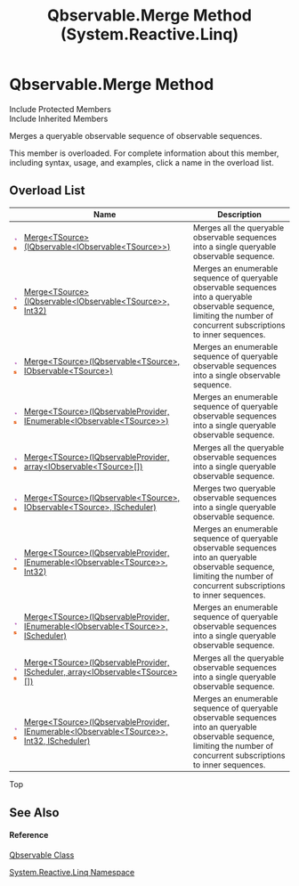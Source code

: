 ﻿---
title: Qbservable.Merge Method  (System.Reactive.Linq)
TOCTitle: Merge Method
ms:assetid: Overload:System.Reactive.Linq.Qbservable.Merge
ms:mtpsurl: https://msdn.microsoft.com/en-us/library/system.reactive.linq.qbservable.merge(v=VS.103)
ms:contentKeyID: 36068674
ms.date: 06/28/2011
mtps_version: v=VS.103
f1_keywords:
- System.Reactive.Linq.Qbservable.Merge
- System.Reactive.Linq.Qbservable.Merge``1
dev_langs:
- CSharp
- JScript
- VB
- FSharp
---

# Qbservable.Merge Method

Include Protected Members  
Include Inherited Members  

Merges a queryable observable sequence of observable sequences.

This member is overloaded. For complete information about this member, including syntax, usage, and examples, click a name in the overload list.

## Overload List

<table>
<thead>
<tr class="header">
<th> </th>
<th>Name</th>
<th>Description</th>
</tr>
</thead>
<tbody>
<tr class="odd">
<td><img src="images\Hh303103.pubmethod(en-us,VS.103).gif" title="Public method" alt="Public method" /><img src="images\Hh244319.static(en-us,VS.103).gif" title="Static member" alt="Static member" /></td>
<td><a href="https://msdn.microsoft.com/en-us/library/m:system.reactive.linq.qbservable.merge%60%601(system.reactive.linq.iqbservable%7bsystem.iobservable%7b%60%600%7d%7d)(v=VS.103)">Merge&lt;TSource&gt;(IQbservable&lt;IObservable&lt;TSource&gt;&gt;)</a></td>
<td>Merges all the queryable observable sequences into a single queryable observable sequence.</td>
</tr>
<tr class="even">
<td><img src="images\Hh303103.pubmethod(en-us,VS.103).gif" title="Public method" alt="Public method" /><img src="images\Hh244319.static(en-us,VS.103).gif" title="Static member" alt="Static member" /></td>
<td><a href="https://msdn.microsoft.com/en-us/library/m:system.reactive.linq.qbservable.merge%60%601(system.reactive.linq.iqbservable%7bsystem.iobservable%7b%60%600%7d%7d%2csystem.int32)(v=VS.103)">Merge&lt;TSource&gt;(IQbservable&lt;IObservable&lt;TSource&gt;&gt;, Int32)</a></td>
<td>Merges an enumerable sequence of queryable observable sequences into a queryable observable sequence, limiting the number of concurrent subscriptions to inner sequences.</td>
</tr>
<tr class="odd">
<td><img src="images\Hh303103.pubmethod(en-us,VS.103).gif" title="Public method" alt="Public method" /><img src="images\Hh244319.static(en-us,VS.103).gif" title="Static member" alt="Static member" /></td>
<td><a href="https://msdn.microsoft.com/en-us/library/m:system.reactive.linq.qbservable.merge%60%601(system.reactive.linq.iqbservable%7b%60%600%7d%2csystem.iobservable%7b%60%600%7d)(v=VS.103)">Merge&lt;TSource&gt;(IQbservable&lt;TSource&gt;, IObservable&lt;TSource&gt;)</a></td>
<td>Merges an enumerable sequence of queryable observable sequences into a single observable sequence.</td>
</tr>
<tr class="even">
<td><img src="images\Hh303103.pubmethod(en-us,VS.103).gif" title="Public method" alt="Public method" /><img src="images\Hh244319.static(en-us,VS.103).gif" title="Static member" alt="Static member" /></td>
<td><a href="https://msdn.microsoft.com/en-us/library/m:system.reactive.linq.qbservable.merge%60%601(system.reactive.linq.iqbservableprovider%2csystem.collections.generic.ienumerable%7bsystem.iobservable%7b%60%600%7d%7d)(v=VS.103)">Merge&lt;TSource&gt;(IQbservableProvider, IEnumerable&lt;IObservable&lt;TSource&gt;&gt;)</a></td>
<td>Merges an enumerable sequence of queryable observable sequences into a single queryable observable sequence.</td>
</tr>
<tr class="odd">
<td><img src="images\Hh303103.pubmethod(en-us,VS.103).gif" title="Public method" alt="Public method" /><img src="images\Hh244319.static(en-us,VS.103).gif" title="Static member" alt="Static member" /></td>
<td><a href="https://msdn.microsoft.com/en-us/library/m:system.reactive.linq.qbservable.merge%60%601(system.reactive.linq.iqbservableprovider%2csystem.iobservable%7b%60%600%7d%5b%5d)(v=VS.103)">Merge&lt;TSource&gt;(IQbservableProvider, array&lt;IObservable&lt;TSource&gt;[])</a></td>
<td>Merges all the queryable observable sequences into a single queryable observable sequence.</td>
</tr>
<tr class="even">
<td><img src="images\Hh303103.pubmethod(en-us,VS.103).gif" title="Public method" alt="Public method" /><img src="images\Hh244319.static(en-us,VS.103).gif" title="Static member" alt="Static member" /></td>
<td><a href="https://msdn.microsoft.com/en-us/library/m:system.reactive.linq.qbservable.merge%60%601(system.reactive.linq.iqbservable%7b%60%600%7d%2csystem.iobservable%7b%60%600%7d%2csystem.reactive.concurrency.ischeduler)(v=VS.103)">Merge&lt;TSource&gt;(IQbservable&lt;TSource&gt;, IObservable&lt;TSource&gt;, IScheduler)</a></td>
<td>Merges two queryable observable sequences into a single queryable observable sequence.</td>
</tr>
<tr class="odd">
<td><img src="images\Hh303103.pubmethod(en-us,VS.103).gif" title="Public method" alt="Public method" /><img src="images\Hh244319.static(en-us,VS.103).gif" title="Static member" alt="Static member" /></td>
<td><a href="https://msdn.microsoft.com/en-us/library/m:system.reactive.linq.qbservable.merge%60%601(system.reactive.linq.iqbservableprovider%2csystem.collections.generic.ienumerable%7bsystem.iobservable%7b%60%600%7d%7d%2csystem.int32)(v=VS.103)">Merge&lt;TSource&gt;(IQbservableProvider, IEnumerable&lt;IObservable&lt;TSource&gt;&gt;, Int32)</a></td>
<td>Merges an enumerable sequence of queryable observable sequences into an queryable observable sequence, limiting the number of concurrent subscriptions to inner sequences.</td>
</tr>
<tr class="even">
<td><img src="images\Hh303103.pubmethod(en-us,VS.103).gif" title="Public method" alt="Public method" /><img src="images\Hh244319.static(en-us,VS.103).gif" title="Static member" alt="Static member" /></td>
<td><a href="https://msdn.microsoft.com/en-us/library/m:system.reactive.linq.qbservable.merge%60%601(system.reactive.linq.iqbservableprovider%2csystem.collections.generic.ienumerable%7bsystem.iobservable%7b%60%600%7d%7d%2csystem.reactive.concurrency.ischeduler)(v=VS.103)">Merge&lt;TSource&gt;(IQbservableProvider, IEnumerable&lt;IObservable&lt;TSource&gt;&gt;, IScheduler)</a></td>
<td>Merges an enumerable sequence of queryable observable sequences into a single queryable observable sequence.</td>
</tr>
<tr class="odd">
<td><img src="images\Hh303103.pubmethod(en-us,VS.103).gif" title="Public method" alt="Public method" /><img src="images\Hh244319.static(en-us,VS.103).gif" title="Static member" alt="Static member" /></td>
<td><a href="https://msdn.microsoft.com/en-us/library/m:system.reactive.linq.qbservable.merge%60%601(system.reactive.linq.iqbservableprovider%2csystem.reactive.concurrency.ischeduler%2csystem.iobservable%7b%60%600%7d%5b%5d)(v=VS.103)">Merge&lt;TSource&gt;(IQbservableProvider, IScheduler, array&lt;IObservable&lt;TSource&gt;[])</a></td>
<td>Merges all the queryable observable sequences into a single queryable observable sequence.</td>
</tr>
<tr class="even">
<td><img src="images\Hh303103.pubmethod(en-us,VS.103).gif" title="Public method" alt="Public method" /><img src="images\Hh244319.static(en-us,VS.103).gif" title="Static member" alt="Static member" /></td>
<td><a href="https://msdn.microsoft.com/en-us/library/m:system.reactive.linq.qbservable.merge%60%601(system.reactive.linq.iqbservableprovider%2csystem.collections.generic.ienumerable%7bsystem.iobservable%7b%60%600%7d%7d%2csystem.int32%2csystem.reactive.concurrency.ischeduler)(v=VS.103)">Merge&lt;TSource&gt;(IQbservableProvider, IEnumerable&lt;IObservable&lt;TSource&gt;&gt;, Int32, IScheduler)</a></td>
<td>Merges an enumerable sequence of queryable observable sequences into an queryable observable sequence, limiting the number of concurrent subscriptions to inner sequences.</td>
</tr>
</tbody>
</table>

Top

## See Also

#### Reference

[Qbservable Class](hh211693\(v=vs.103\).md)

[System.Reactive.Linq Namespace](hh211929\(v=vs.103\).md)

